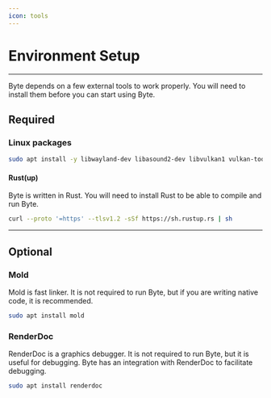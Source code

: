 ```yaml
---
icon: tools
---
```


# Environment Setup

---

Byte depends on a few external tools to work properly. You will need to install them before you can start using Byte.

## Required

### Linux packages

```bash
sudo apt install -y libwayland-dev libasound2-dev libvulkan1 vulkan-tools vulkan-validationlayers vulkan-sdk
```

#### Rust(up)
Byte is written in Rust. You will need to install Rust to be able to compile and run Byte.

```bash
curl --proto '=https' --tlsv1.2 -sSf https://sh.rustup.rs | sh
```

---

## Optional

### Mold
Mold is fast linker. It is not required to run Byte, but if you are writing native code, it is recommended.

```bash
sudo apt install mold
```

### RenderDoc
RenderDoc is a graphics debugger. It is not required to run Byte, but it is useful for debugging.
Byte has an integration with RenderDoc to facilitate debugging.


```bash
sudo apt install renderdoc
```